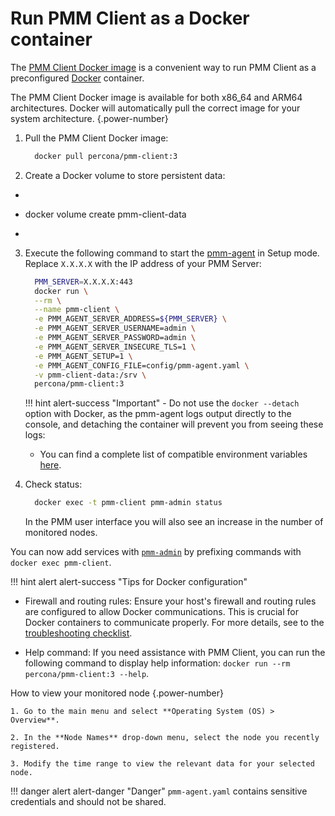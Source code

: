 # Run PMM Client as a Docker container

The [PMM Client Docker image](https://hub.docker.com/r/percona/pmm-client/tags/) is a convenient way to run PMM Client as a preconfigured [Docker](https://docs.docker.com/get-docker/) container. 

The PMM Client Docker image is available for both x86_64 and ARM64 architectures. Docker will automatically pull the correct image for your system architecture.
{.power-number}

1. Pull the PMM Client Docker image:

    ```sh
      docker pull percona/pmm-client:3
    ```

2. Create a Docker volume to store persistent data:
+    ```sh
+    docker volume create pmm-client-data
+    ```

3. Execute the following command to start the [pmm-agent](../../use/commands/pmm-agent.md) in Setup mode. Replace `X.X.X.X` with the IP address of your PMM Server:

    ```sh
      PMM_SERVER=X.X.X.X:443
      docker run \
      --rm \
      --name pmm-client \
      -e PMM_AGENT_SERVER_ADDRESS=${PMM_SERVER} \
      -e PMM_AGENT_SERVER_USERNAME=admin \
      -e PMM_AGENT_SERVER_PASSWORD=admin \
      -e PMM_AGENT_SERVER_INSECURE_TLS=1 \
      -e PMM_AGENT_SETUP=1 \
      -e PMM_AGENT_CONFIG_FILE=config/pmm-agent.yaml \
      -v pmm-client-data:/srv \
      percona/pmm-client:3
    ```
    !!! hint alert-success "Important"
       - Do not use the `docker --detach` option with Docker, as the pmm-agent logs output directly to the console, and detaching the container will prevent you from seeing these logs:
      - You can find a complete list of compatible environment variables [here](../../use/commands/pmm-agent.md).

3. Check status:

    ```sh
      docker exec -t pmm-client pmm-admin status
    ```

    In the PMM user interface you will also see an increase in the number of monitored nodes.

You can now add services with [`pmm-admin`](../../use/commands/pmm-admin.md) by prefixing commands with `docker exec pmm-client`.

!!! hint alert alert-success "Tips for Docker configuration"

   - Firewall and routing rules: Ensure your host's firewall and routing rules are configured to allow Docker communications. This is crucial for Docker containers to communicate properly. For more details, see to the [troubleshooting checklist](https://chat.deepseek.com/a/troubleshoot/checklist.md).

   - Help command: If you need assistance with PMM Client, you can run the following command to display help information: `docker run --rm percona/pmm-client:3 --help`.

How to view your monitored node
{.power-number}

    1. Go to the main menu and select **Operating System (OS) > Overview**.

    2. In the **Node Names** drop-down menu, select the node you recently registered.

    3. Modify the time range to view the relevant data for your selected node.

!!! danger alert alert-danger "Danger"
    `pmm-agent.yaml` contains sensitive credentials and should not be shared.
